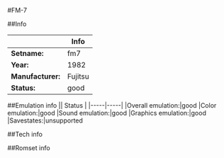 #FM-7

##Info

||Info|
|-----|-----|
|**Setname:**|fm7
|**Year:**|1982
|**Manufacturer:**|Fujitsu
|**Status:**|good

##Emulation info
|| Status |
|-----|-----|
|Overall emulation:|good
|Color emulation:|good
|Sound emulation:|good
|Graphics emulation:|good
|Savestates:|unsupported

##Tech info

##Romset info

<!--- START OF EDITED COMMENT DO NOT TOUCH TEXT ABOVE-->
